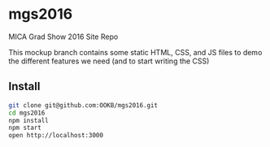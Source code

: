 # mgs2016
MICA Grad Show 2016 Site Repo

This mockup branch contains some static HTML, CSS, and JS files to demo the different features we need (and to start writing the CSS)

## Install
```bash
git clone git@github.com:OOKB/mgs2016.git
cd mgs2016
npm install
npm start
open http://localhost:3000
```
